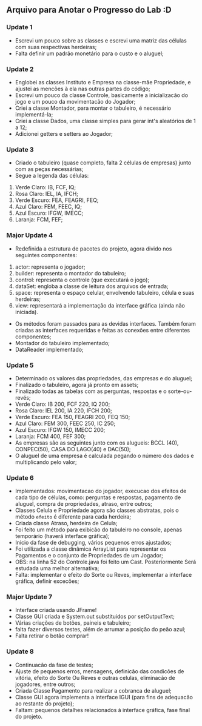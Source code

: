 ## Arquivo para Anotar o Progresso do Lab :D


### Update 1
- Escrevi um pouco sobre as classes e escrevi uma matriz das células com suas respectivas herdeiras;
- Falta definir um padrão monetário para o custo e o aluguel;

### Update 2
- Englobei as classes Instituto e Empresa na classe-mãe Propriedade, e ajustei as mencões à ela nas outras partes do código;
- Escrevi um pouco da classe Controle, basicamente a inicializacão do jogo e um pouco da movimentacão do Jogador;
- Criei a classe Montador, para montar o tabuleiro, é necessário implementá-la;
- Criei a classe Dados, uma classe simples para gerar int's aleatórios de 1 a 12;
- Adicionei getters e setters ao Jogador;

### Update 3
- Criado o tabuleiro (quase completo, falta 2 células de empresas) junto com as peças necessárias;
- Segue a legenda das células:  
1) Verde Claro: IB, FCF, IQ;  
2) Rosa Claro: IEL, IA, IFCH;  
3) Verde Escuro: FEA, FEAGRI, FEQ;  
4) Azul Claro: FEM, FEEC, IQ;  
5) Azul Escuro: IFGW, IMECC;  
6) Laranja: FCM, FEF;  

### Major Update 4
- Redefinida a estrutura de pacotes do projeto, agora divido nos seguintes componentes:  
1) actor: representa o jogador;  
2) builder: representa o montador do tabuleiro;  
3) control: representa o controle (que executará o jogo);  
4) dataSet: engloba a classe de leitura dos arquivos de entrada;  
5) space: representa o espaço celular, envolvendo tabuleiro, célula e suas herdeiras;  
6) view: representará a implementação da interface gráfica (ainda não iniciada).  
- Os métodos foram passados para as devidas interfaces. Também foram criadas as interfaces requeridas e feitas as conexões entre diferentes componentes;
- Montador do tabuleiro implementado;
- DataReader implementado;

### Update 5
- Determinado os valores das propriedades, das empresas e do aluguel;
- Finalizado o tabuleiro, agora já pronto em assets;
- Finalizado todas as tabelas com as perguntas, respostas e o sorte-ou-revés;
- Verde Claro: IB 200, FCF 220, IQ 200;
- Rosa Claro: IEL 200, IA 220, IFCH 200;
- Verde Escuro: FEA 150, FEAGRI 200, FEQ 150;
- Azul Claro: FEM 300, FEEC 250, IC 250;
- Azul Escuro: IFGW 150, IMECC 200;
- Laranja: FCM 400, FEF 300;
- As empresas são as seguintes junto com os alugueis: BCCL (40), CONPEC(50), CASA DO LAGO(40) e DAC(50);
- O aluguel de uma empresa é calculada pegando o número dos dados e multiplicando pelo valor;

### Update 6
- Implementados: movimentacao do jogador, execucao dos efeitos de cada tipo de células, como: perguntas e respostas, pagamento de aluguel, compra de propriedades, atraso, entre outros;
- Classes Celula e Propriedade agora são classes abstratas, pois o método `efeito` é diferente para cada herdeira;
- Criada classe Atraso, herdeira de Celula;
- Foi feito um método para exibicão do tabuleiro no console, apenas temporário (haverá interface gráfica);
- Inicio da fase de debugging, vários pequenos erros ajustados;
- Foi utilizada a classe dinâmica ArrayList para representar os Pagamentos e o conjunto de Propriedades de um Jogador;
- OBS: na linha 52 do Controle.java foi feito um Cast. Posteriormente Será estudada uma melhor alternativa;
- Falta: implementar o efeito do Sorte ou Reves, implementar a interface gráfica, definir excecões;

### Major Update 7
- Interface criada usando JFrame!
- Classe GUI criada e System.out substituidos por setOutputText;
- Várias criações de botões, paineis e tabuleiro;
- falta fazer diversos testes, além de arrumar a posição do peão azul;
- Falta retirar o botão comprar!

### Update 8
- Continuacão da fase de testes;
- Ajuste de pequenos erros, mensagens, definicão das condicões de vitória, efeito do Sorte Ou Reves e outras celulas, eliminacão de jogadores, entre outros;
- Criada Classe Pagamento para realizar a cobranca de aluguel;
- Classe GUI agora implementa a interface IGUI (para fins de adequacão ao restante do projeto);
- Faltam: pequenos detalhes relacionados à interface gráfica, fase final do projeto.
